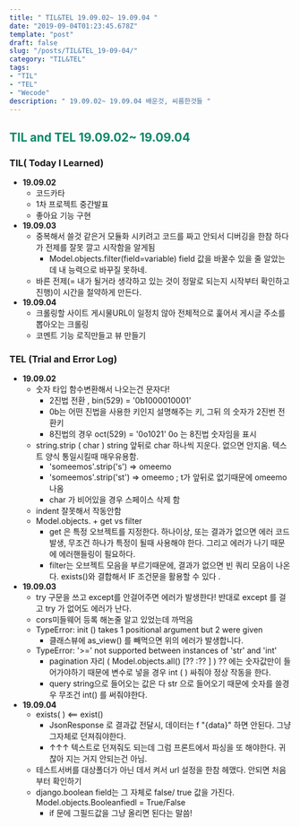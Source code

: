 ```yaml
---
title: " TIL&TEL 19.09.02~ 19.09.04 "
date: "2019-09-04T01:23:45.678Z"
template: "post"
draft: false
slug: "/posts/TIL&TEL_19-09-04/"
category: "TIL&TEL"
tags:
- "TIL"
- "TEL"
- "Wecode"
description: " 19.09.02~ 19.09.04 배운것, 씨름한것들 "
---
```

<h2 style="color:rgb(9, 136, 104)">TIL and TEL 19.09.02~ 19.09.04 </h2>

### TIL( Today I Learned)

- **19.09.02**
  - 코드카타 
  - 1차 프로젝트 중간발표 
  - 좋아요 기능 구현 
- **19.09.03**
  - 중복해서 쓸것 같은거 모듈화 시키려고 코드를 짜고 안되서 디버깅을 한참 하다가 전제를 잘못 깔고 시작함을 알게됨
    - Model.objects.filter(field=variable) field 값을 바꿀수 있을 줄 알았는데 내 능력으로 바꾸질 못하네.
  - 바른 전제(= 내가 될거라 생각하고 있는 것이 정말로 되는지 시작부터 확인하고 진행)이 시간을 절약하게 만든다. 
- **19.09.04**
  - 크롤링할 사이트 게시물URL이 일정치 않아 전체적으로 훑어서 게시글 주소를 뽑아오는 크롤링 
  - 코멘트 기능 로직만들고 뷰 만들기  	

### TEL (Trial and Error Log)

- **19.09.02**
  - 숫자 타입 함수변환해서 나오는건 문자다! 
    - 2진법 전환 , bin(529) = '0b1000010001' 
    - 0b는 어떤 진법을 사용한 키인지 설명해주는 키, 그뒤 의 숫자가 2진번 전환키
    - 8진법의 경우 oct(529) = '0o1021' 0o 는 8진법 숫자임을 표시
  - string.strip ( char ) string 앞뒤로 char 하나씩 지운다. 없으면 안지움. 텍스트 양식 통일시킬때 매우유용함.
    - 'someemos'.strip('s') => omeemo
    - 'someemos'.strip('st') => omeemo ; t가 앞뒤로 없기때문에 omeemo 나옴
    - char 가 비어있을 경우 스페이스 삭제 함
  - indent 잘못해서 작동안함
  - Model.objects. + get vs filter 
    - get 은 특정 오브젝트를 지정한다.  하나이상, 또는 결과가 없으면 에러 코드 발생, 무조건 하나가 특정이 될때 사용해야 한다. 그리고 에러가 나기 때문에 에러핸들링이 필요하다. 
    - filter는 오브젝트 모음을 부르기때문에, 결과가 없으면 빈 쿼리 모음이 나온다. exists()와 결합해서 IF 조건문을 활용할 수 있다 .
- **19.09.03**
  - try 구문을 쓰고 except를 안걸어주면 에러가 발생한다! 반대로 except 를 걸고 try 가 없어도 에러가 난다. 
  - cors미들웨어 등록 해논줄 알고 있었는데 까먹음
  - TypeError: init () takes 1 positional argument but 2 were given
    - 클래스뷰에 as_view() 를 빼먹으면 위의 에러가 발생합니다.
  - TypeError: '>=' not supported between instances of 'str' and 'int'
    - pagination 자리 ( Model.objects.all() [?? :?? ] ) ?? 에는 숫자값만이 들어가야하기 때문에 변수로 넣을 경우 int ( ) 싸줘야 정상 작동을 한다. 
    - query string으로 들어오는 값은 다 str 으로 들어오기 때문에 숫자를 쓸경우 무조건 int() 를 써줘야한다.
- **19.09.04**
  - exists( ) <== exist() 
    - JsonResponse 로 결과값 전달시, 데이터는 f "{data}" 하면 안된다. 그냥 그자체로 던져줘야한다. 
    - ↑↑↑ 텍스트로 던져줘도 되는데 그럼 프론트에서 파싱을 또 해야한다. 귀찮아 지는 거지 안되는건 아님. 
  - 테스트서버를 대상폴더가 아닌 데서 켜서 url 설정을 한참 헤맸다. 안되면 처음부터 확인하기 
  - django.boolean field는 그 자체로 false/ true 값을 가진다.  Model.objects.Booleanfiedl = True/False 
    - if 문에 그필드값을 그냥 올리면 된다는 말씀!